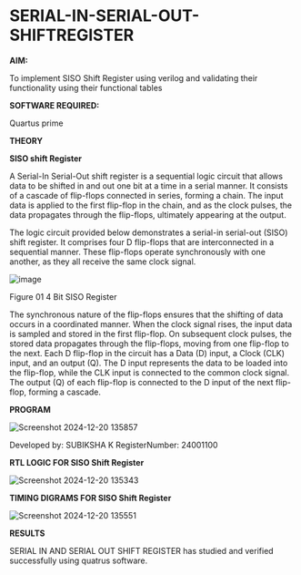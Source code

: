 # SERIAL-IN-SERIAL-OUT-SHIFTREGISTER

**AIM:**

To implement  SISO Shift Register using verilog and validating their functionality using their functional tables

**SOFTWARE REQUIRED:**

Quartus prime

**THEORY**

**SISO shift Register**

A Serial-In Serial-Out shift register is a sequential logic circuit that allows data to be shifted in and out one bit at a time in a serial manner. It consists of a cascade of flip-flops connected in series, forming a chain. The input data is applied to the first flip-flop in the chain, and as the clock pulses, the data propagates through the flip-flops, ultimately appearing at the output.

The logic circuit provided below demonstrates a serial-in serial-out (SISO) shift register. It comprises four D flip-flops that are interconnected in a sequential manner. These flip-flops operate synchronously with one another, as they all receive the same clock signal.

![image](https://github.com/naavaneetha/SERIAL-IN-SERIAL-OUT-SHIFTREGISTER/assets/154305477/e81c4072-37f9-46c6-8145-566764b74c3a)

Figure 01 4 Bit SISO Register

The synchronous nature of the flip-flops ensures that the shifting of data occurs in a coordinated manner. When the clock signal rises, the input data is sampled and stored in the first flip-flop. On subsequent clock pulses, the stored data propagates through the flip-flops, moving from one flip-flop to the next.
Each D flip-flop in the circuit has a Data (D) input, a Clock (CLK) input, and an output (Q). The D input represents the data to be loaded into the flip-flop, while the CLK input is connected to the common clock signal. The output (Q) of each flip-flop is connected to the D input of the next flip-flop, forming a cascade.





**PROGRAM**

![Screenshot 2024-12-20 135857](https://github.com/user-attachments/assets/f93d1684-da56-4c01-b6a4-1e6b8f080c94)

Developed by: SUBIKSHA K RegisterNumber: 24001100


**RTL LOGIC FOR SISO Shift Register**

![Screenshot 2024-12-20 135343](https://github.com/user-attachments/assets/8178c4fe-f828-4822-abab-ae6b4b131720)


**TIMING DIGRAMS FOR SISO Shift Register**

![Screenshot 2024-12-20 135551](https://github.com/user-attachments/assets/fc1e91cb-4db1-416c-97c5-ce16b1c53163)


**RESULTS**





SERIAL IN AND  SERIAL OUT SHIFT REGISTER has studied and verified successfully using quatrus software.
